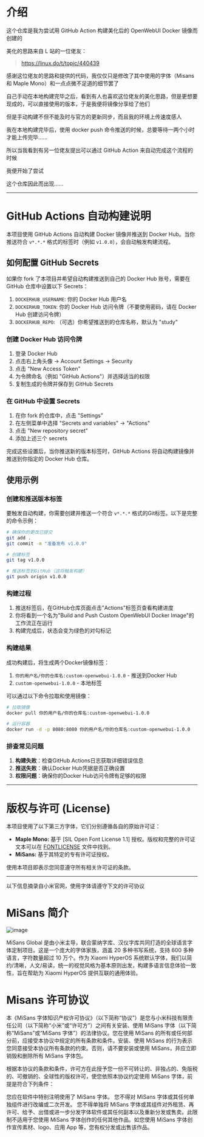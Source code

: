 # 介绍

这个仓库是我为尝试用 GitHub Action 构建美化后的 OpenWebUI Docker 镜像而创建的

美化的思路来自 L 站的一位佬友：

> https://linux.do/t/topic/440439

感谢这位佬友的思路和提供的代码，我仅仅只是修改了其中使用的字体（Misans 和 Maple Mono）和一点点微不足道的细节罢了

自己手动在本地构建完毕之后，看到有人也喜欢这位佬友的美化思路，但是更想要现成的，可以直接使用的版本，于是我便将镜像分享给了他们

但是手动构建不但不能及时与官方的更新同步，而且我的环境上传速度感人

我在本地构建完毕后，使用 docker push 命令推送的时候，总要等待一两个小时才能上传完毕……

所以当我看到有另一位佬友提出可以通过 GitHub Action 来自动完成这个流程的时候

我便开始了尝试

这个仓库因此而出现……

---

# GitHub Actions 自动构建说明

本项目使用 GitHub Actions 自动构建 Docker 镜像并推送到 Docker Hub。当你推送符合 `v*.*.*` 格式的标签时（例如 `v1.0.0`），会自动触发构建流程。

## 如何配置 GitHub Secrets

如果你 fork 了本项目并希望自动构建推送到自己的 Docker Hub 账号，需要在 GitHub 仓库中设置以下 Secrets：

1. `DOCKERHUB_USERNAME`: 你的 Docker Hub 用户名
2. `DOCKERHUB_TOKEN`: 你的 Docker Hub 访问令牌（不要使用密码，请在 Docker Hub 创建访问令牌）
3. `DOCKERHUB_REPO`: （可选）你希望推送到的仓库名称，默认为 "study"

### 创建 Docker Hub 访问令牌

1. 登录 Docker Hub
2. 点击右上角头像 → Account Settings → Security
3. 点击 "New Access Token"
4. 为令牌命名（例如 "GitHub Actions"）并选择适当的权限
5. 复制生成的令牌并保存到 GitHub Secrets

### 在 GitHub 中设置 Secrets

1. 在你 fork 的仓库中，点击 "Settings"
2. 在左侧菜单中选择 "Secrets and variables" → "Actions"
3. 点击 "New repository secret"
4. 添加上述三个 secrets

完成这些设置后，当你推送新的版本标签时，GitHub Actions 将自动构建镜像并推送到你指定的 Docker Hub 仓库。

## 使用示例

### 创建和推送版本标签

要触发自动构建，你需要创建并推送一个符合 `v*.*.*` 格式的Git标签。以下是完整的命令示例：

```bash
# 确保你的更改已提交
git add .
git commit -m "准备发布 v1.0.0"

# 创建标签
git tag v1.0.0

# 推送标签到GitHub（这将触发构建）
git push origin v1.0.0
```

### 构建过程

1. 推送标签后，在GitHub仓库页面点击"Actions"标签页查看构建进度
2. 你将看到一个名为"Build and Push Custom OpenWebUI Docker Image"的工作流正在运行
3. 构建完成后，状态会变为绿色的对勾标记

### 构建结果

成功构建后，将生成两个Docker镜像标签：

1. `你的用户名/你的仓库名:custom-openwebui-1.0.0` - 推送到Docker Hub
2. `custom-openwebui-1.0.0` - 本地标签

可以通过以下命令拉取和使用镜像：

```bash
# 拉取镜像
docker pull 你的用户名/你的仓库名:custom-openwebui-1.0.0

# 运行容器
docker run -d -p 8080:8080 你的用户名/你的仓库名:custom-openwebui-1.0.0
```

### 排查常见问题

1. **构建失败**：检查GitHub Actions日志获取详细错误信息
2. **推送失败**：确认Docker Hub凭据是否正确设置
3. **权限问题**：确保你的Docker Hub访问令牌有足够的权限

---

# 版权与许可 (License)

本项目使用了以下第三方字体，它们分别遵循各自的原始许可证：

*   **Maple Mono:** 基于 [SIL Open Font License 1.1] 授权。版权和完整的许可证文本可以在 [FONTLICENSE](FONTLICENSE) 文件中找到。
*   **MiSans:** 基于其特定的专有许可证授权。

使用本项目即表示您同意遵守所有相关许可证的条款。

---

以下信息摘录自小米官网，使用字体请遵守下文的许可协议

# MiSans 简介

![image](https://github.com/user-attachments/assets/568118db-32ce-4c04-82e9-d22d8b923554)

MiSans Global 是由小米主导，联合蒙纳字库、汉仪字库共同打造的全球语言字体定制项目。这是一个庞大的字体家族，涵盖 20 多种书写系统，支持 600 多种语言，字符数量超过 10 万个。作为 Xiaomi HyperOS 系统默认字体，我们以简约/清晰，人文/易读，统一的视觉风格为基本原则出发，构建多语言信息体验一致性，旨在帮助为 Xiaomi HyperOS 提供互联的通用体验。

# Misans 许可协议

本《MiSans 字体知识产权许可协议》（以下简称“协议”）是您与小米科技有限责任公司（以下简称“小米”或“许可方”）之间有关安装、使用 MiSans 字体（以下简称“MiSans”或“MiSans 字体”）的法律协议。您在使用 MiSans 的所有或任何部分前，应接受本协议中规定的所有条款和条件。安装、使用 MiSans 的行为表示您同意接受本协议所有条款的约束。否则，请不要安装或使用 MiSans，并应立即销毁和删除所有 MiSans 字体包。

根据本协议的条款和条件，许可方在此授予您一份不可转让的、非独占的、免版税的、可撤销的、全球性的版权许可，使您依照本协议约定使用 MiSans 字体，前提是符合下列条件：

您应在软件中特别注明使用了 MiSans 字体。
您不得对 MiSans 字体或其任何单独组件进行改编或二次开发。
您不得单独将 MiSans 字体或其组件对外租赁、再许可、给予、出借或进一步分发字体软件或其任何副本以及重新分发或售卖。此限制不适用于您使用 MiSans 字体创作的任何其他作品。如您使用 MiSans 字体创作宣传素材、logo、应用 App 等，您有权分发或出售该作品。